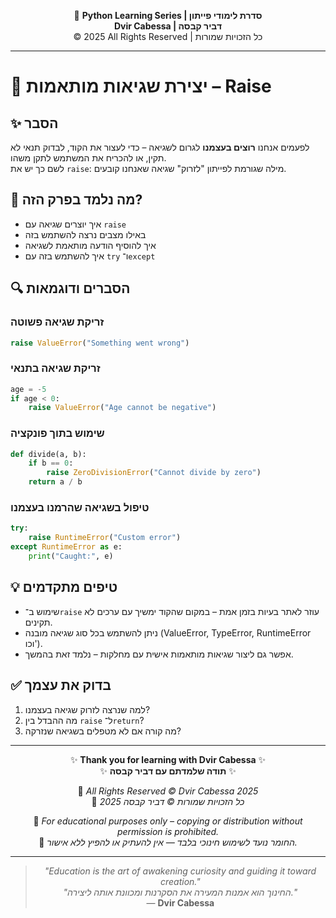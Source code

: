 <!-- DC_HEADER_START -->
<div align="center">

🐍 **Python Learning Series | סדרת לימודי פייתון**  
**Dvir Cabessa | דביר קבסה**  
© 2025 All Rights Reserved | כל הזכויות שמורות

</div>

---
<!-- DC_HEADER_END -->

# 📘 יצירת שגיאות מותאמות – Raise

## ✨ הסבר

לפעמים אנחנו **רוצים בעצמנו** לגרום לשגיאה – כדי לעצור את הקוד, לבדוק תנאי לא תקין, או להכריח את המשתמש לתקן משהו.  
לשם כך יש את `raise`: מילה שגורמת לפייתון "לזרוק" שגיאה שאנחנו קובעים.

## 🧠 מה נלמד בפרק הזה?
- איך יוצרים שגיאה עם `raise`
- באילו מצבים נרצה להשתמש בזה
- איך להוסיף הודעה מותאמת לשגיאה
- איך להשתמש בזה עם `try` ו־`except`

## 🔍 הסברים ודוגמאות

### זריקת שגיאה פשוטה
```python
raise ValueError("Something went wrong")
```

### זריקת שגיאה בתנאי
```python
age = -5
if age < 0:
    raise ValueError("Age cannot be negative")
```

### שימוש בתוך פונקציה
```python
def divide(a, b):
    if b == 0:
        raise ZeroDivisionError("Cannot divide by zero")
    return a / b
```

### טיפול בשגיאה שהרמנו בעצמנו
```python
try:
    raise RuntimeError("Custom error")
except RuntimeError as e:
    print("Caught:", e)
```

## 💡 טיפים מתקדמים

* שימוש ב־`raise` עוזר לאתר בעיות בזמן אמת – במקום שהקוד ימשיך עם ערכים לא תקינים.
* ניתן להשתמש בכל סוג שגיאה מובנה (ValueError, TypeError, RuntimeError וכו').
* אפשר גם ליצור שגיאות מותאמות אישית עם מחלקות – נלמד זאת בהמשך.

## ✅ בדוק את עצמך

1. למה שנרצה לזרוק שגיאה בעצמנו?
2. מה ההבדל בין `raise` ל־`return`?
3. מה קורה אם לא מטפלים בשגיאה שנזרקה?

<!-- DC_FOOTER_START -->
---

<div align="center">

✨ **Thank you for learning with Dvir Cabessa** ✨  
✨ **תודה שלמדתם עם דביר קבסה** ✨  

📘 *All Rights Reserved © Dvir Cabessa 2025*  
📘 *כל הזכויות שמורות © דביר קבסה 2025*  

🔗 *For educational purposes only – copying or distribution without permission is prohibited.*  
🔗 *החומר נועד לשימוש חינוכי בלבד — אין להעתיק או להפיץ ללא אישור.*

---

> _"Education is the art of awakening curiosity and guiding it toward creation."_  
> _"החינוך הוא אמנות המעירה את הסקרנות ומכוונת אותה ליצירה."_  
> — **Dvir Cabessa**

</div>
<!-- DC_FOOTER_END -->


